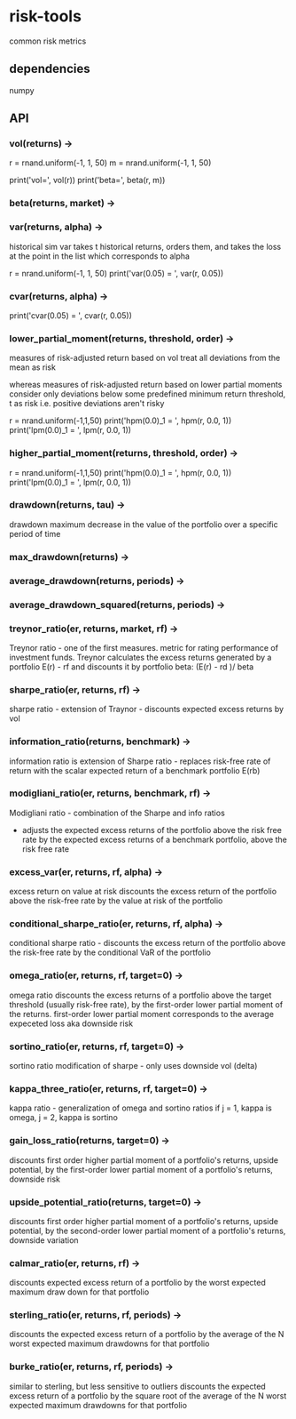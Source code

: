 # risk-tools  
common risk metrics


## dependencies

numpy


## API

### vol(returns) ->
r = rnand.uniform(-1, 1, 50)
m = nrand.uniform(-1, 1, 50)

print('vol=', vol(r))
print('beta=', beta(r, m))


### beta(returns, market) ->


### var(returns, alpha) ->
historical sim var takes t historical returns, orders them, and takes the loss at the point
in the list which corresponds to alpha

r = nrand.uniform(-1, 1, 50)
print('var(0.05) = ', var(r, 0.05))


### cvar(returns, alpha) ->
print('cvar(0.05) = ', cvar(r, 0.05))


### lower_partial_moment(returns, threshold, order) ->
measures of risk-adjusted return based on vol treat all deviations from the mean as risk

whereas measures of risk-adjusted return based on lower partial moments 
consider only deviations below some predefined minimum return threshold, t as risk
i.e. positive deviations aren't risky

r = nrand.uniform(-1,1,50)
print('hpm(0.0)_1 = ', hpm(r, 0.0, 1))
print('lpm(0.0)_1 = ', lpm(r, 0.0, 1))


### higher_partial_moment(returns, threshold, order) ->
r = nrand.uniform(-1,1,50)
print('hpm(0.0)_1 = ', hpm(r, 0.0, 1))
print('lpm(0.0)_1 = ', lpm(r, 0.0, 1))


### drawdown(returns, tau) ->
drawdown 
maximum decrease in the value of the portfolio over a specific period of time


### max_drawdown(returns) ->


### average_drawdown(returns, periods) ->


### average_drawdown_squared(returns, periods) ->


### treynor_ratio(er, returns, market, rf) ->
Treynor ratio - one of the first measures. 
metric for rating performance of investment funds. 
Treynor calculates the excess returns generated by a portfolio E(r) - rf
and discounts it by portfolio beta: (E(r) - rd )/ beta


### sharpe_ratio(er, returns, rf) ->
sharpe ratio - extension of Traynor - discounts expected excess returns by vol


### information_ratio(returns, benchmark) ->
information ratio is extension of Sharpe ratio - replaces risk-free rate of return with
the scalar expected return of a benchmark portfolio E(rb)


### modigliani_ratio(er, returns, benchmark, rf) ->
Modigliani ratio - combination of the Sharpe and info ratios
- adjusts the expected excess returns of the portfolio above the risk free rate by the 
expected excess returns of a benchmark portfolio, above the risk free rate


### excess_var(er, returns, rf, alpha) ->
excess return on value at risk discounts the excess return of the portfolio above
the risk-free rate by the value at risk of the portfolio


### conditional_sharpe_ratio(er, returns, rf, alpha) ->
conditional sharpe ratio - discounts the excess return of the portfolio above the 
risk-free rate by the conditional VaR of the portfolio


### omega_ratio(er, returns, rf, target=0) ->
omega ratio discounts the excess returns of a portfolio above the target threshold
(usually risk-free rate), by the first-order lower partial moment of the returns.
first-order lower partial moment corresponds to the average expeceted loss aka
downside risk


### sortino_ratio(er, returns, rf, target=0) ->
sortino ratio 
modification of sharpe - only uses downside vol (delta)


### kappa_three_ratio(er, returns, rf, target=0) ->
kappa ratio - generalization of omega and sortino ratios
if j = 1, kappa is omega, j = 2, kappa is sortino


### gain_loss_ratio(returns, target=0) ->
discounts first order higher partial moment of a portfolio's returns,
upside potential, by the first-order lower partial moment of a portfolio's returns, 
downside risk


### upside_potential_ratio(returns, target=0) ->
discounts first order higher partial moment of a portfolio's returns, upside potential,
by the second-order lower partial moment of a portfolio's returns, downside variation


### calmar_ratio(er, returns, rf) ->
discounts expected excess return of a portfolio by the 
worst expected maximum draw down for that portfolio


### sterling_ratio(er, returns, rf, periods) ->
discounts the expected excess return of a portfolio by the average of the N worst
expected maximum drawdowns for that portfolio


### burke_ratio(er, returns, rf, periods) ->
similar to sterling, but less sensitive to outliers
discounts the expected excess return of a portfolio by the square root of the average
of the N worst expected maximum drawdowns for that portfolio